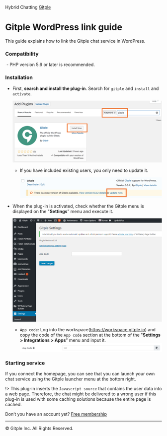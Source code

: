 Hybrid Chatting [Gitple](https://gitple.io/en)

# Gitple WordPress link guide

This guide explains how to link the Gitple chat service in WordPress.

### Compatibility

  - PHP version 5.6 or later is recommended.

### Installation

  - First, **search and install the plug-in**. Search for `gitple` and `install` and `activate`.

    ![Upload Wordpress plug-in](assets/images/wordpress-sdk/sdk-wordpress-plugin.png)

    - If you have included existing users, you only need to update it.

      ![Upload Wordpress plug-in](assets/images/wordpress-sdk/sdk-wordpress-plugin-update.png)


  - When the plug-in is activated, check whether the Gitple menu is displayed on the "**Settings**” menu and execute it.

    ![Wordpress administrator setting screen](assets/images/wordpress-sdk/wordpress-plugin-options.png)

    * `App code`: Log into the workspace(https://workspace.gitple.io) and copy the code of the `App code` section at the bottom of the "**Settings > Integrations > Apps**” menu and input it.
      ![Meta](assets/images/wordpress-sdk/sdk_app_code_copy.png)

### Starting service

If you connect the homepage, you can see that you can launch your own chat service using the Gitple launcher menu at the bottom right.

!> This plug-in inserts the `Javascript source` that contains the user data into a web page. Therefore, the chat might be delivered to a wrong user if this plug-in is used with some caching solutions because the entire page is cached.

Don’t you have an account yet? [Free membership](https://workspace.gitple.io/#/register/en)

---

© Gitple Inc. All Rights Reserved.
